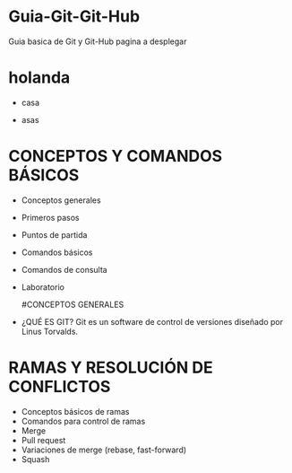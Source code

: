 # Guia-Git-Git-Hub
Guia basica de Git y Git-Hub
pagina a desplegar




# holanda
- casa
* asas

# CONCEPTOS Y COMANDOS BÁSICOS
- Conceptos generales
- Primeros pasos
- Puntos de partida
- Comandos básicos
- Comandos de consulta
- Laboratorio

  #CONCEPTOS GENERALES
- ¿QUÉ ES GIT?
  Git es un software de control de versiones diseñado por Linus Torvalds.



# RAMAS Y RESOLUCIÓN DE CONFLICTOS
- Conceptos básicos de ramas
- Comandos para control de ramas
- Merge
- Pull request
- Variaciones de merge (rebase, fast-forward)
- Squash
